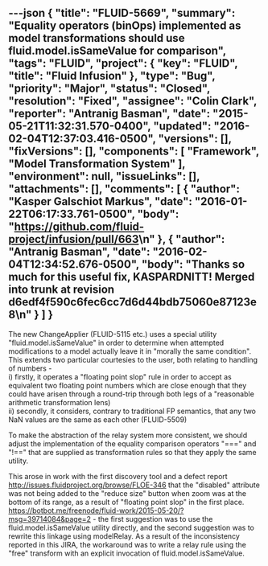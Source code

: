 ---json
{
  "title": "FLUID-5669",
  "summary": "Equality operators (binOps) implemented as model transformations should use fluid.model.isSameValue for comparison",
  "tags": "FLUID",
  "project": {
    "key": "FLUID",
    "title": "Fluid Infusion"
  },
  "type": "Bug",
  "priority": "Major",
  "status": "Closed",
  "resolution": "Fixed",
  "assignee": "Colin Clark",
  "reporter": "Antranig Basman",
  "date": "2015-05-21T11:32:31.570-0400",
  "updated": "2016-02-04T12:37:03.416-0500",
  "versions": [],
  "fixVersions": [],
  "components": [
    "Framework",
    "Model Transformation System"
  ],
  "environment": null,
  "issueLinks": [],
  "attachments": [],
  "comments": [
    {
      "author": "Kasper Galschiot Markus",
      "date": "2016-01-22T06:17:33.761-0500",
      "body": "<https://github.com/fluid-project/infusion/pull/663>\n"
    },
    {
      "author": "Antranig Basman",
      "date": "2016-02-04T12:34:52.676-0500",
      "body": "Thanks so much for this useful fix, KASPARDNITT! Merged into trunk at revision d6edf4f590c6fec6cc7d6d44bdb75060e87123e8\n"
    }
  ]
}
---
The new ChangeApplier (FLUID-5115 etc.) uses a special utility "fluid.model.isSameValue" in order to determine when attempted modifications to a model actually leave it in "morally the same condition". This extends two particular courtesies to the user, both relating to handling of numbers - \
i) firstly, it operates a "floating point slop" rule in order to accept as equivalent two floating point numbers which are close enough that they could have arisen through a round-trip through both legs of a "reasonable arithmetic transformation lens)\
ii) secondly, it considers, contrary to traditional FP semantics, that any two NaN values are the same as each other (FLUID-5509)&#x20;

To make the abstraction of the relay system more consistent, we should adjust the implementation of the equality comparison operators "===" and "!==" that are supplied as transformation rules so that they apply the same utility.

This arose in work with the first discovery tool and a defect report <http://issues.fluidproject.org/browse/FLOE-346> that the "disabled" attribute was not being added to the "reduce size" button when zoom was at the bottom of its range, as a result of "floating point slop" in the first place. <https://botbot.me/freenode/fluid-work/2015-05-20/?msg=39714084&page=2> - the first suggestion was to use the fluid.model.isSameValue utility directly, and the second suggestion was to rewrite this linkage using modelRelay. As a result of the inconsistency reported in this JIRA, the workaround was to write a relay rule using the "free" transform with an explicit invocation of fluid.model.isSameValue.

        